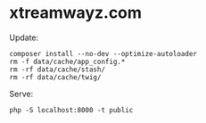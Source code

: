 # xtreamwayz.com

Update:

    composer install --no-dev --optimize-autoloader
    rm -f data/cache/app_config.*
    rm -rf data/cache/stash/
    rm -rf data/cache/twig/

Serve:

    php -S localhost:8000 -t public
